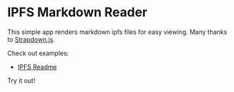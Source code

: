 # IPFS Markdown Reader

This simple app renders markdown ipfs files for easy viewing.
Many thanks to <a href="http://strapdownjs.com/">Strapdown.js</a>.

Check out examples:
- [IPFS Readme](mdown#ipfs-readme.md)

Try it out!
